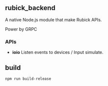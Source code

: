 ## rubick_backend

A native Node.js module that make Rubick APIs.

Power by GRPC

### APIs

 - **ioio** Listen events to devices / Input simulate.

## build

`npm run build-release`

